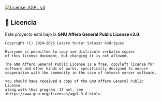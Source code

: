  [![License: AGPL v3](https://img.shields.io/badge/License-AGPL%20v3-blue.svg)](https://www.gnu.org/licenses/agpl-3.0.html)

## 📝 Licencia

Este proyecto está bajo la **GNU Affero General Public License v3.0**.

```text
Copyright (C) 2024–2025 Lazaro Yunier Salazar Rodriguez

Everyone is permitted to copy and distribute verbatim copies
of this license document, but changing it is not allowed.

The GNU Affero General Public License is a free, copyleft license for
software and other kinds of works, specifically designed to ensure
cooperation with the community in the case of network server software.

You should have received a copy of the GNU Affero General Public License
along with this program. If not, see <https://www.gnu.org/licenses/agpl-3.0.html>.
